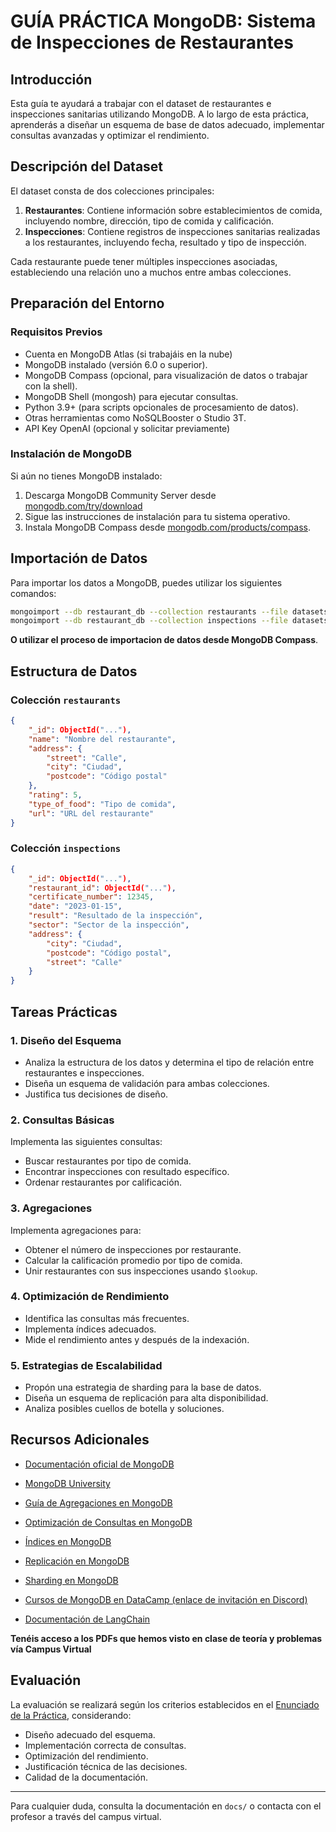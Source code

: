 # GUÍA PRÁCTICA MongoDB: Sistema de Inspecciones de Restaurantes

## Introducción

Esta guía te ayudará a trabajar con el dataset de restaurantes e inspecciones sanitarias utilizando MongoDB. A lo largo de esta práctica, aprenderás a diseñar un esquema de base de datos adecuado, implementar consultas avanzadas y optimizar el rendimiento.

## Descripción del Dataset

El dataset consta de dos colecciones principales:

1. **Restaurantes**: Contiene información sobre establecimientos de comida, incluyendo nombre, dirección, tipo de comida y calificación.
2. **Inspecciones**: Contiene registros de inspecciones sanitarias realizadas a los restaurantes, incluyendo fecha, resultado y tipo de inspección.

Cada restaurante puede tener múltiples inspecciones asociadas, estableciendo una relación uno a muchos entre ambas colecciones.

## Preparación del Entorno

### Requisitos Previos

- Cuenta en MongoDB Atlas (si trabajáis en la nube)
- MongoDB instalado (versión 6.0 o superior).
- MongoDB Compass (opcional, para visualización de datos o trabajar con la shell).
- MongoDB Shell (mongosh) para ejecutar consultas.
- Python 3.9+ (para scripts opcionales de procesamiento de datos).
- Otras herramientas como NoSQLBooster o Studio 3T.
- API Key OpenAI (opcional y solicitar previamente)

### Instalación de MongoDB

Si aún no tienes MongoDB instalado:

1. Descarga MongoDB Community Server desde [mongodb.com/try/download](https://www.mongodb.com/try/download)
2. Sigue las instrucciones de instalación para tu sistema operativo.
3. Instala MongoDB Compass desde [mongodb.com/products/compass](https://www.mongodb.com/products/compass).

## Importación de Datos

Para importar los datos a MongoDB, puedes utilizar los siguientes comandos:

```bash
mongoimport --db restaurant_db --collection restaurants --file datasets/restaurants.json --jsonArray
mongoimport --db restaurant_db --collection inspections --file datasets/inspections.json --jsonArray
```

**O utilizar el proceso de importacion de datos desde MongoDB Compass**.

## Estructura de Datos

### Colección `restaurants`

```json
{
    "_id": ObjectId("..."),
    "name": "Nombre del restaurante",
    "address": {
        "street": "Calle",
        "city": "Ciudad",
        "postcode": "Código postal"
    },
    "rating": 5,
    "type_of_food": "Tipo de comida",
    "url": "URL del restaurante"
}
```

### Colección `inspections`

```json
{
    "_id": ObjectId("..."),
    "restaurant_id": ObjectId("..."),
    "certificate_number": 12345,
    "date": "2023-01-15",
    "result": "Resultado de la inspección",
    "sector": "Sector de la inspección",
    "address": {
        "city": "Ciudad",
        "postcode": "Código postal",
        "street": "Calle"
    }
}
```

## Tareas Prácticas

### 1. Diseño del Esquema

- Analiza la estructura de los datos y determina el tipo de relación entre restaurantes e inspecciones.
- Diseña un esquema de validación para ambas colecciones.
- Justifica tus decisiones de diseño.

### 2. Consultas Básicas

Implementa las siguientes consultas:

- Buscar restaurantes por tipo de comida.
- Encontrar inspecciones con resultado específico.
- Ordenar restaurantes por calificación.

### 3. Agregaciones

Implementa agregaciones para:

- Obtener el número de inspecciones por restaurante.
- Calcular la calificación promedio por tipo de comida.
- Unir restaurantes con sus inspecciones usando `$lookup`.

### 4. Optimización de Rendimiento

- Identifica las consultas más frecuentes.
- Implementa índices adecuados.
- Mide el rendimiento antes y después de la indexación.

### 5. Estrategias de Escalabilidad

- Propón una estrategia de sharding para la base de datos.
- Diseña un esquema de replicación para alta disponibilidad.
- Analiza posibles cuellos de botella y soluciones.

## Recursos Adicionales

- [Documentación oficial de MongoDB](https://www.mongodb.com/docs/manual/)
- [MongoDB University](https://university.mongodb.com/)
- [Guía de Agregaciones en MongoDB](https://www.mongodb.com/docs/manual/aggregation/)
- [Optimización de Consultas en MongoDB](https://www.mongodb.com/docs/manual/core/query-optimization/)
- [Índices en MongoDB](https://www.mongodb.com/docs/manual/indexes/)
- [Replicación en MongoDB](https://www.mongodb.com/docs/manual/replication/)
- [Sharding en MongoDB](https://www.mongodb.com/docs/manual/sharding/)

- [Cursos de MongoDB en DataCamp (enlace de invitación en Discord)](https://www.datacamp.com/es)
- [Documentación de LangChain](https://python.langchain.com/docs/introduction/)

**Tenéis acceso a los PDFs que hemos visto en clase de teoría y problemas vía Campus Virtual**

## Evaluación

La evaluación se realizará según los criterios establecidos en el [Enunciado de la Práctica](ENUNCIADO.md), considerando:

- Diseño adecuado del esquema.
- Implementación correcta de consultas.
- Optimización del rendimiento.
- Justificación técnica de las decisiones.
- Calidad de la documentación.

---

Para cualquier duda, consulta la documentación en `docs/` o contacta con el profesor a través del campus virtual.

